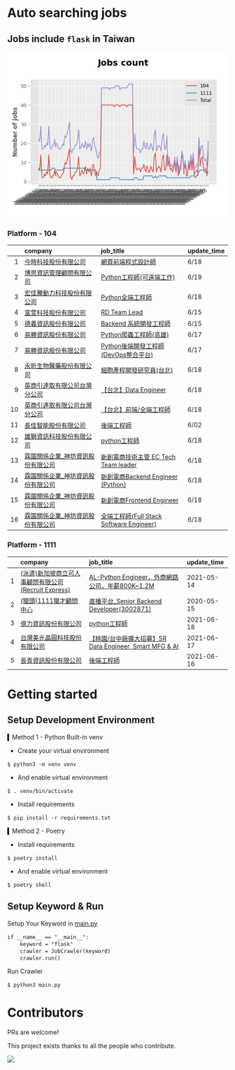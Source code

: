 # Auto searching jobs

## Jobs include `flask` in Taiwan 

 ![image](./doc/plot_img.jpg)


### Platform - 104


|    | company                                                                              | job_title                                                                                      | update_time   |
|---:|:-------------------------------------------------------------------------------------|:-----------------------------------------------------------------------------------------------|:--------------|
|  1 | [今時科技股份有限公司](https://www.104.com.tw/company/1a2x6bl2u4?jobsource=2018indexpoc)       | [網頁前端程式設計師](https://www.104.com.tw/job/79aqn?jobsource=2018indexpoc)                           | 6/18          |
|  2 | [博思資訊管理顧問有限公司](https://www.104.com.tw/company/1a2x6blhw5?jobsource=2018indexpoc)     | [Python工程師(可遠端工作)](https://www.104.com.tw/job/78f5b?jobsource=2018indexpoc)                    | 6/19          |
|  3 | [宏佳騰動力科技股份有限公司](https://www.104.com.tw/company/111bwt14?jobsource=2018indexpoc)      | [Python全端工程師](https://www.104.com.tw/job/6s9aa?jobsource=2018indexpoc)                         | 6/18          |
|  4 | [富萱科技股份有限公司](https://www.104.com.tw/company/1a2x6bkf9i?jobsource=jolist_c_relevance) | [RD Team Lead](https://www.104.com.tw/job/771a6?jobsource=jolist_c_relevance)                  | 6/15          |
|  5 | [德義資訊股份有限公司](https://www.104.com.tw/company/oe84aqo?jobsource=jolist_c_relevance)    | [Backend 系統開發工程師](https://www.104.com.tw/job/7awmz?jobsource=jolist_c_relevance)               | 6/15          |
|  6 | [易勝資訊股份有限公司](https://www.104.com.tw/company/1a2x6bj8og?jobsource=jolist_c_relevance) | [Python爬蟲工程師(高雄)](https://www.104.com.tw/job/7aydm?jobsource=jolist_c_relevance)               | 6/17          |
|  7 | [易勝資訊股份有限公司](https://www.104.com.tw/company/1a2x6bj8og?jobsource=jolist_c_relevance) | [Python後端開發工程師(DevOps整合平台)](https://www.104.com.tw/job/7asvo?jobsource=jolist_c_relevance)     | 6/17          |
|  8 | [永昕生物醫藥股份有限公司](https://www.104.com.tw/company/5xfw7xk?jobsource=2018indexpoc)        | [細胞產程開發研究員(台北)](https://www.104.com.tw/job/6ujnv?jobsource=2018indexpoc)                       | 6/18          |
|  9 | [英商引達取有限公司台灣分公司](https://www.104.com.tw/company/1a2x6bkz0n?jobsource=2018indexpoc)   | [【台北】Data Engineer](https://www.104.com.tw/job/6pki0?jobsource=2018indexpoc)                   | 6/18          |
| 10 | [英商引達取有限公司台灣分公司](https://www.104.com.tw/company/1a2x6bkz0n?jobsource=2018indexpoc)   | [【台北】前端/全端工程師](https://www.104.com.tw/job/6pki1?jobsource=2018indexpoc)                        | 6/18          |
| 11 | [長佳智能股份有限公司](https://www.104.com.tw/company/1a2x6bkoxb?jobsource=jolist_c_relevance) | [後端工程師](https://www.104.com.tw/job/6qa54?jobsource=jolist_c_relevance)                         | 6/02          |
| 12 | [雄獅資訊科技股份有限公司](https://www.104.com.tw/company/13kq7dpk?jobsource=2018indexpoc)       | [python工程師](https://www.104.com.tw/job/71rxc?jobsource=2018indexpoc)                           | 6/18          |
| 13 | [霖園關係企業_神坊資訊股份有限公司](https://www.104.com.tw/company/wdapdfc?jobsource=2018indexpoc)   | [新創電商技術主管 EC Tech Team leader](https://www.104.com.tw/job/7aelb?jobsource=2018indexpoc)        | 6/18          |
| 14 | [霖園關係企業_神坊資訊股份有限公司](https://www.104.com.tw/company/wdapdfc?jobsource=2018indexpoc)   | [新創電商Backend Engineer (Python)](https://www.104.com.tw/job/7aenr?jobsource=2018indexpoc)       | 6/18          |
| 15 | [霖園關係企業_神坊資訊股份有限公司](https://www.104.com.tw/company/wdapdfc?jobsource=2018indexpoc)   | [新創電商Frontend Engineer](https://www.104.com.tw/job/7aen9?jobsource=2018indexpoc)               | 6/18          |
| 16 | [霖園關係企業_神坊資訊股份有限公司](https://www.104.com.tw/company/wdapdfc?jobsource=2018indexpoc)   | [全端工程師(Full Stack Software Engineer)](https://www.104.com.tw/job/6xa1a?jobsource=2018indexpoc) | 6/18          |

### Platform - 1111


|    | company                                                                      | job_title                                                                             | update_time   |
|---:|:-----------------------------------------------------------------------------|:--------------------------------------------------------------------------------------|:--------------|
|  1 | [(派遣)新加坡商立可人事顧問有限公司(Recruit Express)](https://www.1111.com.tw/corp/9992537/) | [AL-Python Engineer，外商網路公司，年薪800K~1.2M](https://www.1111.com.tw/job/91212698/)        | 2021-05-14    |
|  2 | [(獵頭)1111獵才顧問中心](https://www.1111.com.tw/corp/69647966/)                     | [直播平台_Senior Backend Developer(3002871)](https://www.1111.com.tw/job/85960420/)       | 2020-05-15    |
|  3 | [億力資訊股份有限公司](https://www.1111.com.tw/corp/54937860/)                         | [python工程師](https://www.1111.com.tw/job/97374762/)                                    | 2021-06-18    |
|  4 | [台灣美光晶圓科技股份有限公司](https://www.1111.com.tw/corp/9622349/)                      | [【桃園/台中廠擴大招募】SR Data Engineer, Smart MFG & AI](https://www.1111.com.tw/job/97430508/) | 2021-06-17    |
|  5 | [長青資訊股份有限公司](https://www.1111.com.tw/corp/71694811/)                         | [後端工程師](https://www.1111.com.tw/job/85012186/)                                        | 2021-06-16    |



# Getting started
## Setup Development Environment
▍Method 1 - Python Built-in venv

- Create your virtual environment
```
$ python3 -m venv venv
```
- And enable virtual environment
```
$ . venv/bin/activate
```
- Install requirements
```
$ pip install -r requirements.txt 
```

▍Method 2 - Poetry
- Install requirements
```
$ poetry install
```
- And enable virtual environment
```
$ poetry shell
```

## Setup Keyword & Run

Setup Your Keyword in [main.py](./main.py#L88)
```
if __name__ == "__main__":
    keyword = "flask"
    crawler = JobCrawler(keyword)
    crawler.run()
```

Run Crawler
```
$ python3 main.py
```

# Contributors
PRs are welcome!

This project exists thanks to all the people who contribute.

<a href="https://github.com/hsuanchi/auto-search-flask-job/graphs/contributors">
  <img src="https://contrib.rocks/image?repo=hsuanchi/auto-search-flask-job"/>
</a>

